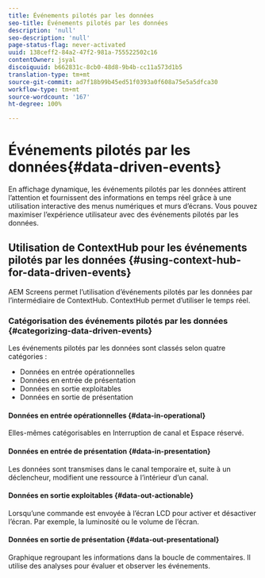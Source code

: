 ```yaml
---
title: Événements pilotés par les données
seo-title: Événements pilotés par les données
description: 'null'
seo-description: 'null'
page-status-flag: never-activated
uuid: 138ceff2-84a2-47f2-981a-755522502c16
contentOwner: jsyal
discoiquuid: b662831c-8cb0-48d8-9b4b-cc11a573d1b5
translation-type: tm+mt
source-git-commit: ad7f18b99b45ed51f0393a0f608a75e5a5dfca30
workflow-type: tm+mt
source-wordcount: '167'
ht-degree: 100%

---
```



# Événements pilotés par les données{#data-driven-events}

En affichage dynamique, les événements pilotés par les données attirent l’attention et fournissent des informations en temps réel grâce à une utilisation interactive des menus numériques et murs d’écrans. Vous pouvez maximiser l’expérience utilisateur avec des événements pilotés par les données.

## Utilisation de ContextHub pour les événements pilotés par les données     {#using-context-hub-for-data-driven-events}

AEM Screens permet l’utilisation d’événements pilotés par les données par l’intermédiaire de ContextHub. ContextHub permet d’utiliser le temps réel.

### Catégorisation des événements pilotés par les données {#categorizing-data-driven-events}

Les événements pilotés par les données sont classés selon quatre catégories :

* Données en entrée opérationnelles   
* Données en entrée de présentation   
* Données en sortie exploitables
* Données en sortie de présentation

#### Données en entrée opérationnelles     {#data-in-operational}

Elles-mêmes catégorisables en Interruption de canal et Espace réservé.

#### Données en entrée de présentation     {#data-in-presentation}

Les données sont transmises dans le canal temporaire et, suite à un déclencheur, modifient une ressource à l’intérieur d’un canal.

#### Données en sortie exploitables     {#data-out-actionable}

Lorsqu’une commande est envoyée à l’écran LCD pour activer et désactiver l’écran. Par exemple, la luminosité ou le volume de l’écran.

#### Données en sortie de présentation     {#data-out-presentational}

Graphique regroupant les informations dans la boucle de commentaires. Il utilise des analyses pour évaluer et observer les événements.
